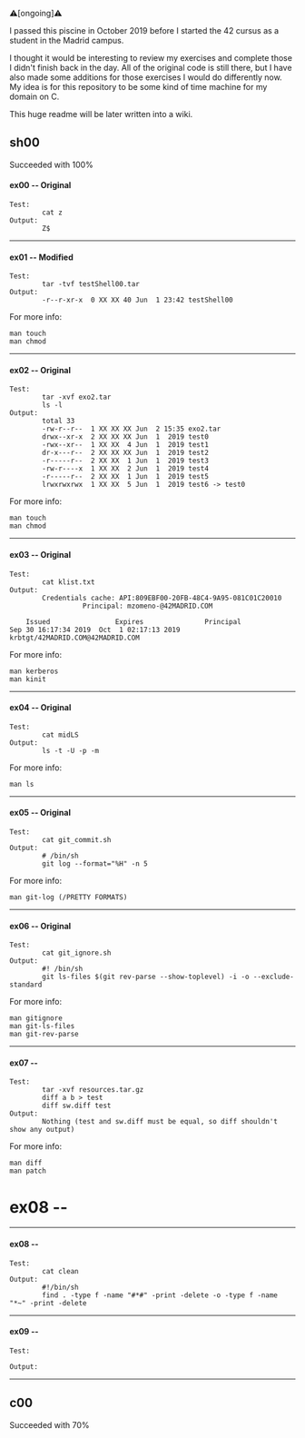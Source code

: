 ⚠️[ongoing]⚠️

I passed this piscine in October 2019 before I started the 42 cursus as a student in the Madrid campus.

I thought it would be interesting to review my exercises and complete those I didn't finish back in the day.
All of the original code is still there, but I have also made some additions for those exercises I would do differently now.
My idea is for this repository to be some kind of time machine for my domain on C.

This huge readme will be later written into a wiki.

## sh00
Succeeded with 100%

#### ex00 -- Original

	Test:
			cat z
	Output:
			Z$
---

#### ex01 -- Modified

	Test:
			tar -tvf testShell00.tar
	Output:
			-r--r-xr-x  0 XX XX 40 Jun  1 23:42 testShell00

For more info:

	man touch
	man chmod
---

#### ex02 -- Original

	Test:
			tar -xvf exo2.tar
			ls -l
	Output:
			total 33
			-rw-r--r--  1 XX XX XX Jun  2 15:35 exo2.tar
			drwx--xr-x  2 XX XX XX Jun  1  2019 test0
			-rwx--xr--  1 XX XX  4 Jun  1  2019 test1
			dr-x---r--  2 XX XX XX Jun  1  2019 test2
			-r-----r--  2 XX XX  1 Jun  1  2019 test3
			-rw-r----x  1 XX XX  2 Jun  1  2019 test4
			-r-----r--  2 XX XX  1 Jun  1  2019 test5
			lrwxrwxrwx  1 XX XX  5 Jun  1  2019 test6 -> test0

For more info:

	man touch
	man chmod
---

#### ex03 -- Original

	Test:
			cat klist.txt
	Output:
			Credentials cache: API:809EBF00-20FB-48C4-9A95-081C01C20010
      				  Principal: mzomeno-@42MADRID.COM

  		Issued                Expires               Principal
	Sep 30 16:17:34 2019  Oct  1 02:17:13 2019  krbtgt/42MADRID.COM@42MADRID.COM

For more info:

	man kerberos
	man kinit
---

#### ex04 -- Original

	Test:
			cat midLS
	Output:
			ls -t -U -p -m

For more info:

	man ls
---

#### ex05 -- Original

	Test:
			cat git_commit.sh
	Output:
			# /bin/sh
			git log --format="%H" -n 5

For more info:

	man git-log (/PRETTY FORMATS)
---

#### ex06 -- Original

	Test:
			cat git_ignore.sh
	Output:
			#! /bin/sh
			git ls-files $(git rev-parse --show-toplevel) -i -o --exclude-standard

For more info:

	man gitignore
	man git-ls-files
	man git-rev-parse
---

#### ex07 --

	Test:
			tar -xvf resources.tar.gz
			diff a b > test
			diff sw.diff test
	Output:
			Nothing (test and sw.diff must be equal, so diff shouldn't show any output)

For more info:

	man diff
	man patch


ex08 --
=======
---
			
#### ex08 --

	Test:
			cat clean
	Output:
			#!/bin/sh
			find . -type f -name "#*#" -print -delete -o -type f -name "*~" -print -delete
			
---

#### ex09 --

	Test:
			
	Output:
			
---


## c00
Succeeded with 70%
